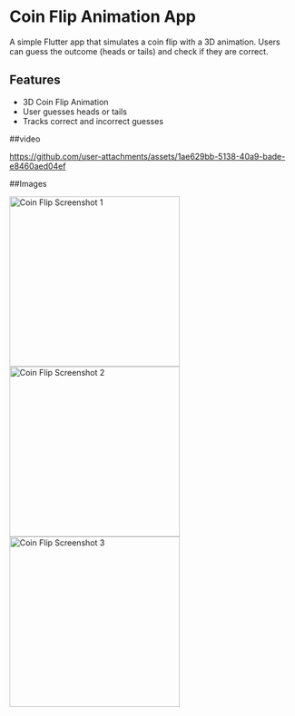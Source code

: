 # Coin Flip Animation App

A simple Flutter app that simulates a coin flip with a 3D animation. Users can guess the outcome (heads or tails) and check if they are correct.

## Features

- 3D Coin Flip Animation
- User guesses heads or tails
- Tracks correct and incorrect guesses

##video



https://github.com/user-attachments/assets/1ae629bb-5138-40a9-bade-e8460aed04ef


##Images


<img src="https://github.com/user-attachments/assets/14c43921-d0c2-419b-bb00-777a09fb22a8" alt="Coin Flip Screenshot 1" width="300" />
<br>
<img src="https://github.com/user-attachments/assets/630a9aa4-36e5-423e-97df-f99645bb5507" alt="Coin Flip Screenshot 2" width="300" />
<img src="https://github.com/user-attachments/assets/e9d40dc8-ec5f-45e9-b9e2-3dd2b4262d2b" alt="Coin Flip Screenshot 3" width="300" />

